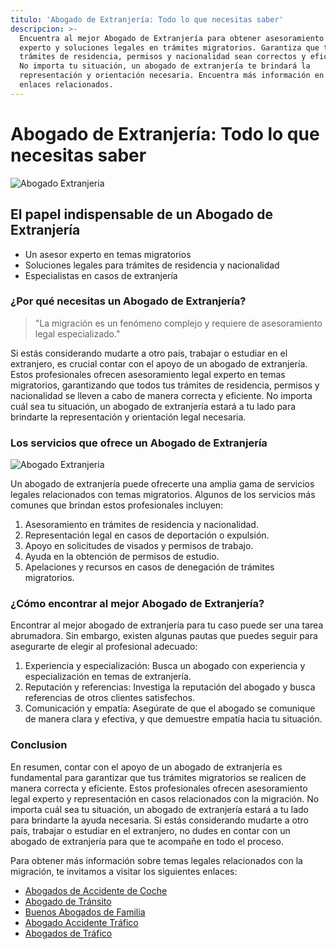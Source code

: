```yaml
---
titulo: 'Abogado de Extranjería: Todo lo que necesitas saber'
descripcion: >-
  Encuentra al mejor Abogado de Extranjería para obtener asesoramiento legal
  experto y soluciones legales en trámites migratorios. Garantiza que tus
  trámites de residencia, permisos y nacionalidad sean correctos y eficientes.
  No importa tu situación, un abogado de extranjería te brindará la
  representación y orientación necesaria. Encuentra más información en nuestros
  enlaces relacionados.
---
```


# Abogado de Extranjería: Todo lo que necesitas saber

![Abogado Extranjeria](./img/abogado-extranjeria-1.webp)

## El papel indispensable de un Abogado de Extranjería

- Un asesor experto en temas migratorios
- Soluciones legales para trámites de residencia y nacionalidad
- Especialistas en casos de extranjería

### ¿Por qué necesitas un Abogado de Extranjería?

> "La migración es un fenómeno complejo y requiere de asesoramiento legal especializado."

Si estás considerando mudarte a otro país, trabajar o estudiar en el extranjero, es crucial contar con el apoyo de un abogado de extranjería. Estos profesionales ofrecen asesoramiento legal experto en temas migratorios, garantizando que todos tus trámites de residencia, permisos y nacionalidad se lleven a cabo de manera correcta y eficiente. No importa cuál sea tu situación, un abogado de extranjería estará a tu lado para brindarte la representación y orientación legal necesaria.

### Los servicios que ofrece un Abogado de Extranjería

![Abogado Extranjeria](./img/abogado-extranjeria-2.webp)

Un abogado de extranjería puede ofrecerte una amplia gama de servicios legales relacionados con temas migratorios. Algunos de los servicios más comunes que brindan estos profesionales incluyen:

1. Asesoramiento en trámites de residencia y nacionalidad.
2. Representación legal en casos de deportación o expulsión.
3. Apoyo en solicitudes de visados y permisos de trabajo.
4. Ayuda en la obtención de permisos de estudio.
5. Apelaciones y recursos en casos de denegación de trámites migratorios.

### ¿Cómo encontrar al mejor Abogado de Extranjería?

Encontrar al mejor abogado de extranjería para tu caso puede ser una tarea abrumadora. Sin embargo, existen algunas pautas que puedes seguir para asegurarte de elegir al profesional adecuado:

1. Experiencia y especialización: Busca un abogado con experiencia y especialización en temas de extranjería.
2. Reputación y referencias: Investiga la reputación del abogado y busca referencias de otros clientes satisfechos.
3. Comunicación y empatía: Asegúrate de que el abogado se comunique de manera clara y efectiva, y que demuestre empatía hacia tu situación.

### Conclusion

En resumen, contar con el apoyo de un abogado de extranjería es fundamental para garantizar que tus trámites migratorios se realicen de manera correcta y eficiente. Estos profesionales ofrecen asesoramiento legal experto y representación en casos relacionados con la migración. No importa cuál sea tu situación, un abogado de extranjería estará a tu lado para brindarte la ayuda necesaria. Si estás considerando mudarte a otro país, trabajar o estudiar en el extranjero, no dudes en contar con un abogado de extranjería para que te acompañe en todo el proceso.

Para obtener más información sobre temas legales relacionados con la migración, te invitamos a visitar los siguientes enlaces:

- [Abogados de Accidente de Coche](abogados-accidente-coche)
- [Abogado de Tránsito](abogado-de-transito)
- [Buenos Abogados de Familia](buenos-abogados-de-familia)
- [Abogado Accidente Tráfico](abogado-accidente-trafico)
- [Abogados de Tráfico](abogados-de-trafico)
